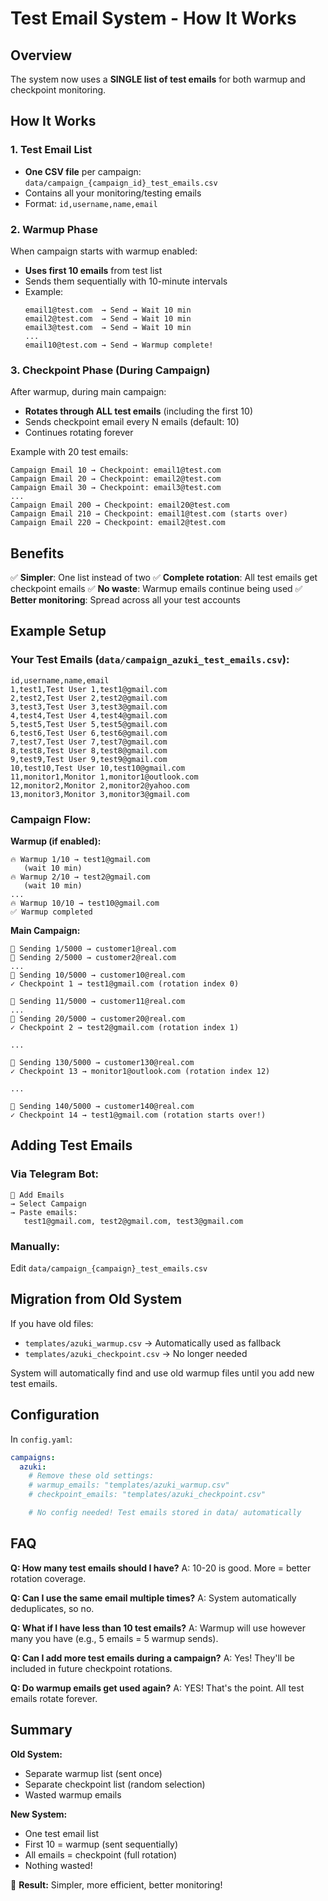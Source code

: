 # Test Email System - How It Works

## Overview

The system now uses a **SINGLE list of test emails** for both warmup and checkpoint monitoring.

## How It Works

### 1. Test Email List
- **One CSV file** per campaign: `data/campaign_{campaign_id}_test_emails.csv`
- Contains all your monitoring/testing emails
- Format: `id,username,name,email`

### 2. Warmup Phase
When campaign starts with warmup enabled:
- **Uses first 10 emails** from test list
- Sends them sequentially with 10-minute intervals
- Example:
  ```
  email1@test.com  → Send → Wait 10 min
  email2@test.com  → Send → Wait 10 min
  email3@test.com  → Send → Wait 10 min
  ...
  email10@test.com → Send → Warmup complete!
  ```

### 3. Checkpoint Phase (During Campaign)
After warmup, during main campaign:
- **Rotates through ALL test emails** (including the first 10)
- Sends checkpoint email every N emails (default: 10)
- Continues rotating forever

Example with 20 test emails:
```
Campaign Email 10 → Checkpoint: email1@test.com
Campaign Email 20 → Checkpoint: email2@test.com
Campaign Email 30 → Checkpoint: email3@test.com
...
Campaign Email 200 → Checkpoint: email20@test.com
Campaign Email 210 → Checkpoint: email1@test.com (starts over)
Campaign Email 220 → Checkpoint: email2@test.com
```

## Benefits

✅ **Simpler**: One list instead of two
✅ **Complete rotation**: All test emails get checkpoint emails
✅ **No waste**: Warmup emails continue being used
✅ **Better monitoring**: Spread across all your test accounts

## Example Setup

### Your Test Emails (`data/campaign_azuki_test_emails.csv`):
```csv
id,username,name,email
1,test1,Test User 1,test1@gmail.com
2,test2,Test User 2,test2@gmail.com
3,test3,Test User 3,test3@gmail.com
4,test4,Test User 4,test4@gmail.com
5,test5,Test User 5,test5@gmail.com
6,test6,Test User 6,test6@gmail.com
7,test7,Test User 7,test7@gmail.com
8,test8,Test User 8,test8@gmail.com
9,test9,Test User 9,test9@gmail.com
10,test10,Test User 10,test10@gmail.com
11,monitor1,Monitor 1,monitor1@outlook.com
12,monitor2,Monitor 2,monitor2@yahoo.com
13,monitor3,Monitor 3,monitor3@gmail.com
```

### Campaign Flow:

**Warmup (if enabled):**
```
🔥 Warmup 1/10 → test1@gmail.com
   (wait 10 min)
🔥 Warmup 2/10 → test2@gmail.com
   (wait 10 min)
...
🔥 Warmup 10/10 → test10@gmail.com
✅ Warmup completed
```

**Main Campaign:**
```
📨 Sending 1/5000 → customer1@real.com
📨 Sending 2/5000 → customer2@real.com
...
📨 Sending 10/5000 → customer10@real.com
✓ Checkpoint 1 → test1@gmail.com (rotation index 0)

📨 Sending 11/5000 → customer11@real.com
...
📨 Sending 20/5000 → customer20@real.com
✓ Checkpoint 2 → test2@gmail.com (rotation index 1)

...

📨 Sending 130/5000 → customer130@real.com
✓ Checkpoint 13 → monitor1@outlook.com (rotation index 12)

...

📨 Sending 140/5000 → customer140@real.com
✓ Checkpoint 14 → test1@gmail.com (rotation starts over!)
```

## Adding Test Emails

### Via Telegram Bot:
```
📧 Add Emails
→ Select Campaign
→ Paste emails:
   test1@gmail.com, test2@gmail.com, test3@gmail.com
```

### Manually:
Edit `data/campaign_{campaign}_test_emails.csv`

## Migration from Old System

If you have old files:
- `templates/azuki_warmup.csv` → Automatically used as fallback
- `templates/azuki_checkpoint.csv` → No longer needed

System will automatically find and use old warmup files until you add new test emails.

## Configuration

In `config.yaml`:
```yaml
campaigns:
  azuki:
    # Remove these old settings:
    # warmup_emails: "templates/azuki_warmup.csv"
    # checkpoint_emails: "templates/azuki_checkpoint.csv"

    # No config needed! Test emails stored in data/ automatically
```

## FAQ

**Q: How many test emails should I have?**
A: 10-20 is good. More = better rotation coverage.

**Q: Can I use the same email multiple times?**
A: System automatically deduplicates, so no.

**Q: What if I have less than 10 test emails?**
A: Warmup will use however many you have (e.g., 5 emails = 5 warmup sends).

**Q: Can I add more test emails during a campaign?**
A: Yes! They'll be included in future checkpoint rotations.

**Q: Do warmup emails get used again?**
A: YES! That's the point. All test emails rotate forever.

## Summary

**Old System:**
- Separate warmup list (sent once)
- Separate checkpoint list (random selection)
- Wasted warmup emails

**New System:**
- One test email list
- First 10 = warmup (sent sequentially)
- All emails = checkpoint (full rotation)
- Nothing wasted!

🎯 **Result:** Simpler, more efficient, better monitoring!
